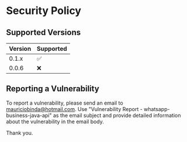 # Security Policy

## Supported Versions



| Version | Supported          |
| ------- | ------------------ |
| 0.1.x   | :white_check_mark: |
| 0.0.6   | :x:                |


## Reporting a Vulnerability

To report a vulnerability, please send an email to mauriciobinda@hotmail.com. 
Use "Vulnerability Report - whatsapp-business-java-api" as the email subject and provide detailed information about the vulnerability in the email body. 

Thank you.

